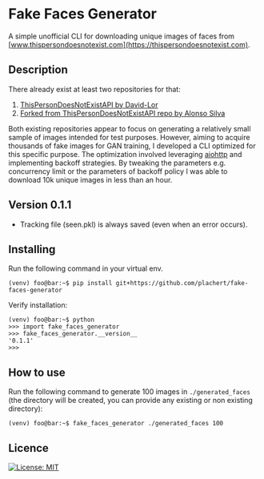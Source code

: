 # Fake Faces Generator
A simple unofficial CLI for downloading unique images of faces from [www.thispersondoesnotexist.com](https://thispersondoesnotexist.com). 

##  Description
There already exist at least two repositories for that:
1. [ThisPersonDoesNotExistAPI by David-Lor](https://github.com/David-Lor/ThisPersonDoesNotExistAPI/tree/master)
2. [Forked from ThisPersonDoesNotExistAPI repo by Alonso Silva](https://github.com/alonsosilvaallende/ThisPersonDoesNotExistAPI)

Both existing repositories appear to focus on generating a relatively small sample of images intended for test purposes. However, aiming to acquire thousands of fake images for GAN training, I developed a CLI optimized for this specific purpose. The optimization involved leveraging [aiohttp](https://docs.aiohttp.org/en/stable/) and implementing backoff strategies. By tweaking the parameters e.g. concurrency limit or the parameters of backoff policy I was able to download 10k unique images in less than an hour. 

## Version 0.1.1
- Tracking file (seen.pkl) is always saved (even when an error occurs). 

## Installing
Run the following command in your virtual env.

```shell
(venv) foo@bar:~$ pip install git+https://github.com/plachert/fake-faces-generator
```

Verify installation:
```shell
(venv) foo@bar:~$ python
>>> import fake_faces_generator
>>> fake_faces_generator.__version__
'0.1.1'
>>>
```

## How to use
Run the following command to generate 100 images in `./generated_faces` (the directory will be created, you can provide any existing or non existing directory):
```shell
(venv) foo@bar:~$ fake_faces_generator ./generated_faces 100
```


## Licence

[![License: MIT](https://img.shields.io/badge/License-MIT-yellow.svg)](https://github.com/plachert/activation_tracker/blob/main/LICENSE)